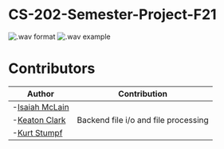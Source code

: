 # CS-202-Semester-Project-F21

![.wav format](http://soundfile.sapp.org/doc/WaveFormat/wav-sound-format.gif)
![.wav example](http://soundfile.sapp.org/doc/WaveFormat/wave-bytes.gif)


# Contributors
| Author            | Contribution                                                                |
| ----------------- | ------------------------------------------------------------------ |
| -[Isaiah McLain](https://github.com/McLainIsaiah) |  |
| -[Keaton Clark](https://github.com/Keaton-Clark) | Backend file i/o and file processing |
| -[Kurt Stumpf](https://github.com/1102-Stumpf-Kurt) | |
